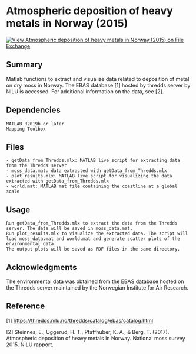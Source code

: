 # Atmospheric deposition of heavy metals in Norway (2015)

[![View Atmospheric deposition of heavy metals in Norway (2015) on File Exchange](https://www.mathworks.com/matlabcentral/images/matlab-file-exchange.svg)](https://se.mathworks.com/matlabcentral/fileexchange/127978-atmospheric-deposition-of-heavy-metals-in-norway-2015)


## Summary 

Matlab functions to extract and visualize data related to deposition of metal on dry moss in Norway. The EBAS database [1] hosted by thredds server by NILU is accessed. For additional information on the data, see [2].

## Dependencies

    MATLAB R2019b or later
    Mapping Toolbox

## Files

    - getData_from_Thredds.mlx: MATLAB live script for extracting data from the Thredds server 
    - moss_data.mat: data extracted with getData_from_Thredds.mlx
    - plot_results.mlx: MATLAB live script for visualizing the data extracted with getData_from_Thredds.mlx
    - world.mat: MATLAB mat file containing the coastline at a global scale

##  Usage

    Run getData_from_Thredds.mlx to extract the data from the Thredds server. The data will be saved in moss_data.mat.
    Run plot_results.mlx to visualize the extracted data. The script will load moss_data.mat and world.mat and generate scatter plots of the environmental data.
    The output plots will be saved as PDF files in the same directory.

## Acknowledgments

The environmental data was obtained from the EBAS database hosted on the Thredds server maintained by the Norwegian Institute for Air Research.

## Reference

[1] https://thredds.nilu.no/thredds/catalog/ebas/catalog.html

[2] Steinnes, E., Uggerud, H. T., Pfaffhuber, K. A., & Berg, T. (2017). Atmospheric deposition of heavy metals in Norway. National moss survey 2015. NILU rapport.


